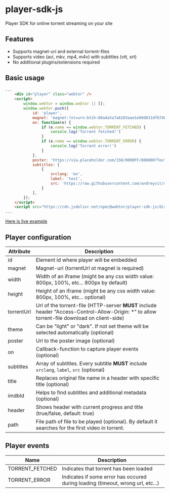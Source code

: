# player-sdk-js
Player SDK for online torrent streaming on your site

## Features
* Supports magnet-uri and external torrent-files
* Supports video (avi, mkv, mp4, m4v) with subtitles (vtt, srt)
* No additional plugins/extensions required

## Basic usage
```html
...
    <div id="player" class="webtor" />
    <script>
        window.webtor = window.webtor || [];
        window.webtor.push({
            id: 'player',
            magnet: 'magnet:?xt=urn:btih:08ada5a7a6183aae1e09d831df6748d566095a10&dn=Sintel&tr=udp%3A%2F%2Fexplodie.org%3A6969&tr=udp%3A%2F%2Ftracker.coppersurfer.tk%3A6969&tr=udp%3A%2F%2Ftracker.empire-js.us%3A1337&tr=udp%3A%2F%2Ftracker.leechers-paradise.org%3A6969&tr=udp%3A%2F%2Ftracker.opentrackr.org%3A1337&tr=wss%3A%2F%2Ftracker.btorrent.xyz&tr=wss%3A%2F%2Ftracker.fastcast.nz&tr=wss%3A%2F%2Ftracker.openwebtorrent.com&ws=https%3A%2F%2Fwebtorrent.io%2Ftorrents%2F',
            on: function(e) {
                if (e.name == window.webtor.TORRENT_FETCHED) {
                    console.log('Torrent fetched!')
                }
                if (e.name == window.webtor.TORRENT_ERROR) {
                    console.log('Torrent error!')
                }
            },
            poster: 'https://via.placeholder.com/150/0000FF/808080?Text=Sintel',
            subtitles: [
                {
                    srclang: 'en',
                    label: 'test',
                    src: 'https://raw.githubusercontent.com/andreyvit/subtitle-tools/master/sample.srt',
                }
            ],
        });
    </script>
    <script src="https://cdn.jsdelivr.net/npm/@webtor/player-sdk-js/dist/index.min.js" charset="utf-8"></script>
...
```
[Here is live example](https://jsbin.com/cevugup/edit?html,output)

## Player configuration
Attribute  | Description
-----------|-------------
id         | Element id where player will be embedded
magnet     | Magnet-uri (torrentUrl ot magnet is required)
width      | Width of an iframe (might be any css width value: 800px, 100%, etc... 800px by default)  
height     | Height of an iframe (might be any css width value: 800px, 100%, etc... optional)
torrentUrl | Url of the torrent-file (HTTP-server **MUST** include header "Access-Control-Allow-Origin: *" to allow torrent-file download on client-side)
theme      | Can be "light" or "dark". If not set theme will be selected automatically (optional)
poster     | Url to the poster image (optional)
on         | Callback-function to capture player events (optional)
subtitles  | Array of subtitles. Every subtitle **MUST** include `srclang`, `label`, `src` (optional)
title      | Replaces original file name in a header with specific title (optional)
imdbId     | Helps to find subtitles and additional metadata (optional)
header     | Shows header with current progress and title (true/false, default: true)
path       | File path of file to be played (optional). By default it searches for the first video in torrent.

## Player events
Name            | Description
----------------|-------------
TORRENT_FETCHED | Indicates that torrent has been loaded
TORRENT_ERROR   | Indicates if some error has occured during loading (timeout, wrong url, etc...)
